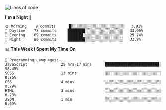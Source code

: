 <!--START_SECTION:waka-->
![Lines of code](https://img.shields.io/badge/From%20Hello%20World%20I%27ve%20Written-465588%20lines%20of%20code-blue)

**I'm a Night 🦉** 

```text
🌞 Morning    9 commits      █░░░░░░░░░░░░░░░░░░░░░░░░   3.81% 
🌆 Daytime    78 commits     ████████░░░░░░░░░░░░░░░░░   33.05% 
🌃 Evening    69 commits     ███████░░░░░░░░░░░░░░░░░░   29.24% 
🌙 Night      80 commits     ████████░░░░░░░░░░░░░░░░░   33.9%

```


📊 **This Week I Spent My Time On** 

```text
💬 Programming Languages: 
JavaScript               25 hrs 17 mins      ████████████████████████░   98.45% 
SCSS                     13 mins             ░░░░░░░░░░░░░░░░░░░░░░░░░   0.85% 
CSS                      4 mins              ░░░░░░░░░░░░░░░░░░░░░░░░░   0.29% 
HTML                     3 mins              ░░░░░░░░░░░░░░░░░░░░░░░░░   0.23% 
JSON                     1 min               ░░░░░░░░░░░░░░░░░░░░░░░░░   0.09%

```


<!--END_SECTION:waka-->
